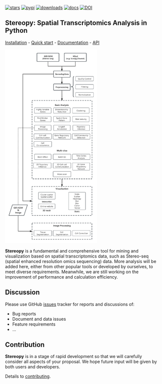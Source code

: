 [![stars](https://img.shields.io/github/stars/STOmics/stereopy?logo=GitHub&color=yellow)](https://img.shields.io/github/stars/STOmics/stereopy) 
[![pypi](https://img.shields.io/pypi/v/stereopy)](https://pypi.org/project/stereopy/)
[![downloads](https://static.pepy.tech/personalized-badge/stereopy?period=total&units=international_system&left_color=grey&right_color=blue&left_text=downloads)](https://pepy.tech/project/stereopy)
[![docs](https://img.shields.io/static/v1?label=docs&message=stereopy&color=green)](https://stereopy.readthedocs.io/en/latest/index.html)
[![DOI](https://zenodo.org/badge/344680781.svg)](https://doi.org/10.5281/zenodo.14722435)

## **Stereopy**: Spatial Transcriptomics Analysis in Python

[Installation](https://stereopy.readthedocs.io/en/latest/content/00_Installation.html) - 
[Quick start](https://stereopy.readthedocs.io/en/latest/Tutorials/SquareBin_Clustering.html) - 
[Documentation](https://stereopy.readthedocs.io/en/latest/index.html) - 
[API](https://stereopy.readthedocs.io/en/latest/content/03_API.html)

<img src="https://github.com/STOmics/stereopy/blob/main/docs/source/_static/Stereopy_workflow_v0.14.0.png" width="60%" height="80%">

[comment]: <> (![Stereopy]&#40;./docs/source/_static/stereopy.PNG&#41;)

**Stereopy** is a fundamental and comprehensive tool for mining and visualization based on spatial transcriptomics data, such as Stereo-seq (spatial enhanced resolution omics sequencing) data. More analysis will be added here, either from other popular tools or developed by ourselves, to meet diverse requirements. Meanwhile, we are still working on the improvement of performance and calculation efficiency.

## Discussion 
Please use GitHub [issues](https://github.com/STOmics/stereopy/issues) tracker for reports and discussions of:
 - Bug reports
 - Document and data issues
 - Feature requirements
 - ...

## Contribution 
**Stereopy** is in a stage of rapid development so that we will carefully consider all aspects of your proposal. We hope future input will be given by both users and developers.

Details to [contributing](https://stereopy.readthedocs.io/en/latest/content/05_Contributing.html).
